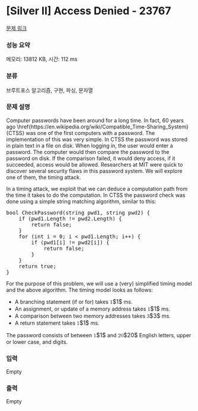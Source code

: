 # [Silver II] Access Denied - 23767 

[문제 링크](https://www.acmicpc.net/problem/23767) 

### 성능 요약

메모리: 13812 KB, 시간: 112 ms

### 분류

브루트포스 알고리즘, 구현, 파싱, 문자열

### 문제 설명

<p>Computer passwords have been around for a long time. In fact, 60 years ago \href{https://en.wikipedia.org/wiki/Compatible_Time-Sharing_System}{CTSS} was one of the first computers with a password. The implementation of this was very simple. In CTSS the password was stored in plain text in a file on disk. When logging in, the user would enter a password. The computer would then compare the password to the password on disk. If the comparison failed, it would deny access, if it succeeded, access would be allowed. Researchers at MIT were quick to discover several security flaws in this password system. We will explore one of them, the timing attack.</p>

<p>In a timing attack, we exploit that we can deduce a computation path from the time it takes to do the computation. In CTSS the password check was done using a simple string matching algorithm, similar to this:</p>

<pre>bool CheckPassword(string pwd1, string pwd2) {
    if (pwd1.Length != pwd2.Length) {
        return false;
    }
    for (int i = 0; i < pwd1.Length; i++) {
        if (pwd1[i] != pwd2[i]) {
            return false;
        }
    }
    return true;
}
</pre>

<p>For the purpose of this problem, we will use a (very) simplified timing model and the above algorithm. The timing model looks as follows:</p>

<ul>
	<li>A branching statement (if or for) takes <mjx-container class="MathJax" jax="CHTML" style="font-size: 109%; position: relative;"><mjx-math class="MJX-TEX" aria-hidden="true"><mjx-mn class="mjx-n"><mjx-c class="mjx-c31"></mjx-c></mjx-mn></mjx-math><mjx-assistive-mml unselectable="on" display="inline"><math xmlns="http://www.w3.org/1998/Math/MathML"><mn>1</mn></math></mjx-assistive-mml><span aria-hidden="true" class="no-mathjax mjx-copytext">$1$</span></mjx-container> ms.</li>
	<li>An assignment, or update of a memory address takes <mjx-container class="MathJax" jax="CHTML" style="font-size: 109%; position: relative;"><mjx-math class="MJX-TEX" aria-hidden="true"><mjx-mn class="mjx-n"><mjx-c class="mjx-c31"></mjx-c></mjx-mn></mjx-math><mjx-assistive-mml unselectable="on" display="inline"><math xmlns="http://www.w3.org/1998/Math/MathML"><mn>1</mn></math></mjx-assistive-mml><span aria-hidden="true" class="no-mathjax mjx-copytext">$1$</span></mjx-container> ms.</li>
	<li>A comparison between two memory addresses takes <mjx-container class="MathJax" jax="CHTML" style="font-size: 109%; position: relative;"><mjx-math class="MJX-TEX" aria-hidden="true"><mjx-mn class="mjx-n"><mjx-c class="mjx-c33"></mjx-c></mjx-mn></mjx-math><mjx-assistive-mml unselectable="on" display="inline"><math xmlns="http://www.w3.org/1998/Math/MathML"><mn>3</mn></math></mjx-assistive-mml><span aria-hidden="true" class="no-mathjax mjx-copytext">$3$</span></mjx-container> ms.</li>
	<li>A return statement takes <mjx-container class="MathJax" jax="CHTML" style="font-size: 109%; position: relative;"><mjx-math class="MJX-TEX" aria-hidden="true"><mjx-mn class="mjx-n"><mjx-c class="mjx-c31"></mjx-c></mjx-mn></mjx-math><mjx-assistive-mml unselectable="on" display="inline"><math xmlns="http://www.w3.org/1998/Math/MathML"><mn>1</mn></math></mjx-assistive-mml><span aria-hidden="true" class="no-mathjax mjx-copytext">$1$</span></mjx-container> ms.</li>
</ul>

<p>The password consists of between <mjx-container class="MathJax" jax="CHTML" style="font-size: 109%; position: relative;"><mjx-math class="MJX-TEX" aria-hidden="true"><mjx-mn class="mjx-n"><mjx-c class="mjx-c31"></mjx-c></mjx-mn></mjx-math><mjx-assistive-mml unselectable="on" display="inline"><math xmlns="http://www.w3.org/1998/Math/MathML"><mn>1</mn></math></mjx-assistive-mml><span aria-hidden="true" class="no-mathjax mjx-copytext">$1$</span></mjx-container> and <mjx-container class="MathJax" jax="CHTML" style="font-size: 109%; position: relative;"><mjx-math class="MJX-TEX" aria-hidden="true"><mjx-mn class="mjx-n"><mjx-c class="mjx-c32"></mjx-c><mjx-c class="mjx-c30"></mjx-c></mjx-mn></mjx-math><mjx-assistive-mml unselectable="on" display="inline"><math xmlns="http://www.w3.org/1998/Math/MathML"><mn>20</mn></math></mjx-assistive-mml><span aria-hidden="true" class="no-mathjax mjx-copytext">$20$</span></mjx-container> English letters, upper or lower case, and digits.</p>

### 입력 

 Empty

### 출력 

 Empty


